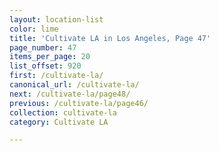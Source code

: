 ```yaml
---
layout: location-list
color: lime
title: 'Cultivate LA in Los Angeles, Page 47'
page_number: 47
items_per_page: 20
list_offset: 920
first: /cultivate-la/
canonical_url: /cultivate-la/
next: /cultivate-la/page48/
previous: /cultivate-la/page46/
collection: cultivate-la
category: Cultivate LA

---
```

